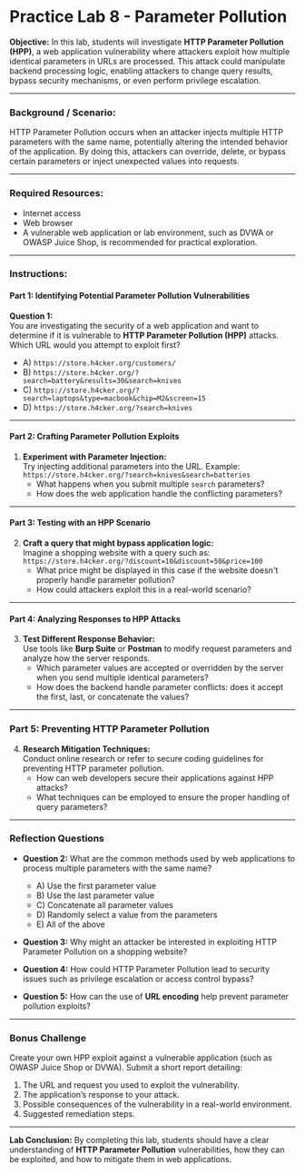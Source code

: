 

# Practice Lab 8 - Parameter Pollution

**Objective:**
In this lab, students will investigate **HTTP Parameter Pollution (HPP)**, a web application vulnerability where attackers exploit how multiple identical parameters in URLs are processed. This attack could manipulate backend processing logic, enabling attackers to change query results, bypass security mechanisms, or even perform privilege escalation.

---

### **Background / Scenario:**
HTTP Parameter Pollution occurs when an attacker injects multiple HTTP parameters with the same name, potentially altering the intended behavior of the application. By doing this, attackers can override, delete, or bypass certain parameters or inject unexpected values into requests.

---

### **Required Resources:**
- Internet access
- Web browser
- A vulnerable web application or lab environment, such as DVWA or OWASP Juice Shop, is recommended for practical exploration.

---

### **Instructions:**

#### **Part 1: Identifying Potential Parameter Pollution Vulnerabilities**

**Question 1:**  
You are investigating the security of a web application and want to determine if it is vulnerable to **HTTP Parameter Pollution (HPP)** attacks. Which URL would you attempt to exploit first?

- A) `https://store.h4cker.org/customers/`
- B) `https://store.h4cker.org/?search=battery&results=30&search=knives`
- C) `https://store.h4cker.org/?search=laptops&type=macbook&chip=M2&screen=15`
- D) `https://store.h4cker.org/?search=knives`

---

#### **Part 2: Crafting Parameter Pollution Exploits**

1. **Experiment with Parameter Injection:**  
   Try injecting additional parameters into the URL. Example:  
   `https://store.h4cker.org/?search=knives&search=batteries`  
   - What happens when you submit multiple `search` parameters?
   - How does the web application handle the conflicting parameters?

---

#### **Part 3: Testing with an HPP Scenario**

2. **Craft a query that might bypass application logic:**  
   Imagine a shopping website with a query such as:  
   `https://store.h4cker.org/?discount=10&discount=50&price=100`  
   - What price might be displayed in this case if the website doesn't properly handle parameter pollution?
   - How could attackers exploit this in a real-world scenario?

---

#### **Part 4: Analyzing Responses to HPP Attacks**

3. **Test Different Response Behavior:**  
   Use tools like **Burp Suite** or **Postman** to modify request parameters and analyze how the server responds.  
   - Which parameter values are accepted or overridden by the server when you send multiple identical parameters?
   - How does the backend handle parameter conflicts: does it accept the first, last, or concatenate the values?

---

### **Part 5: Preventing HTTP Parameter Pollution**

4. **Research Mitigation Techniques:**  
   Conduct online research or refer to secure coding guidelines for preventing HTTP parameter pollution.  
   - How can web developers secure their applications against HPP attacks?
   - What techniques can be employed to ensure the proper handling of query parameters?

---

### **Reflection Questions**

- **Question 2:** What are the common methods used by web applications to process multiple parameters with the same name?
  - A) Use the first parameter value
  - B) Use the last parameter value
  - C) Concatenate all parameter values
  - D) Randomly select a value from the parameters
  - E) All of the above

- **Question 3:** Why might an attacker be interested in exploiting HTTP Parameter Pollution on a shopping website?

- **Question 4:** How could HTTP Parameter Pollution lead to security issues such as privilege escalation or access control bypass?

- **Question 5:** How can the use of **URL encoding** help prevent parameter pollution exploits?

---

### **Bonus Challenge**

Create your own HPP exploit against a vulnerable application (such as OWASP Juice Shop or DVWA). Submit a short report detailing:
1. The URL and request you used to exploit the vulnerability.
2. The application’s response to your attack.
3. Possible consequences of the vulnerability in a real-world environment.
4. Suggested remediation steps.

---

**Lab Conclusion:**
By completing this lab, students should have a clear understanding of **HTTP Parameter Pollution** vulnerabilities, how they can be exploited, and how to mitigate them in web applications.

